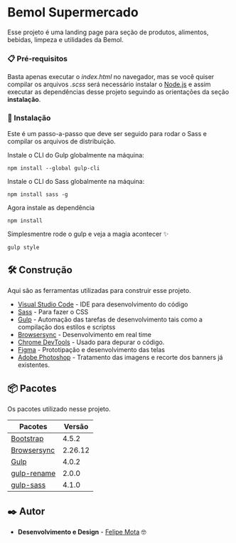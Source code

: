 # Bemol Supermercado

Esse projeto é uma landing page para seção de produtos, alimentos, bebidas, limpeza e utilidades da Bemol.

### 📋 Pré-requisitos

Basta apenas executar o *index.html* no navegador, mas se você quiser compilar os arquivos *.scss* será necessário instalar o [Node.js](https://nodejs.org/en/) e assim executar as dependências desse projeto seguindo as orientações da seção **instalação**.

### 🔧 Instalação

Este é um passo-a-passo que deve ser seguido para rodar o Sass e compilar os arquivos de distribuição.

Instale o CLI do Gulp globalmente na máquina:

```
npm install --global gulp-cli
```

Instale o CLI do Sass globalmente na máquina:

```
npm install sass -g 
```

Agora instale as dependência

```
npm install
```

Simplesmentre rode o gulp e veja a magia acontecer :sparkles:

```
gulp style
```



## 🛠️ Construção

Aqui são as ferramentas utilizadas para construir esse projeto.

* [Visual Studio Code](https://github.com/microsoft/vscode) - IDE para desenvolvimento do código
* [Sass](https://github.com/sass/sass) - Para fazer o CSS
* [Gulp](https://github.com/gulpjs/gulp) - Automação das tarefas de desenvolvimento tais como a compilação dos estilos e scriptss
* [Browsersync](https://github.com/BrowserSync/browser-sync) - Desenvolvimento em real time
* [Chrome DevTools](https://developers.google.com/web/tools/chrome-devtools?hl=pt-br) - Usado para depurar o código.
* [Figma](https://www.figma.com/) - Prototipação e desenvolvimento das telas
* [Adobe Photoshop](https://www.adobe.com/br/products/photoshop.html) - Tratamento das imagens e recorte dos banners já existentes.


## 📦 Pacotes

Os pacotes utilizado nesse projeto.

| __Pacotes__                                                                                 | __Versão__  |
| ------------------------------------------------------------------------------------------- | ----------- |
|  [Bootstrap](https://github.com/twbs/bootstrap)                                             |   4.5.2    |
|  [Browsersync](https://github.com/BrowserSync/browser-sync)                                |   2.26.12  |
|  [Gulp](https://github.com/gulpjs/gulp)                                                     |   4.0.2    |
|  [gulp-rename](https://github.com/hparra/gulp-rename)                                       |   2.0.0    |
|  [gulp-sass](https://github.com/dlmanning/gulp-sass)                                        |   4.1.0    |


## ✒️ Autor

* **Desenvolvimento e Design** - [Felipe Mota](https://github.com/felipemotabr) 🤓
